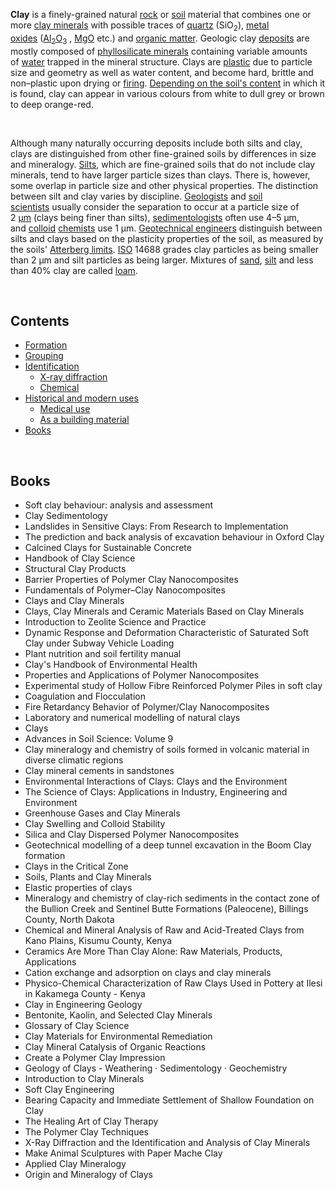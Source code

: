 <p><strong>Clay</strong>&nbsp;is a finely-grained natural&nbsp;<a title="Rock (geology)" href="https://en.wikipedia.org/wiki/Rock_(geology)">rock</a>&nbsp;or&nbsp;<a title="Soil" href="https://en.wikipedia.org/wiki/Soil">soil</a>&nbsp;material that combines one or more&nbsp;<a class="mw-redirect" title="Clay minerals" href="https://en.wikipedia.org/wiki/Clay_minerals">clay minerals</a>&nbsp;with possible traces of&nbsp;<a title="Quartz" href="https://en.wikipedia.org/wiki/Quartz">quartz</a>&nbsp;(SiO<sub>2</sub>),&nbsp;<a class="mw-redirect" title="Metal oxide" href="https://en.wikipedia.org/wiki/Metal_oxide">metal oxides</a>&nbsp;(<a title="Aluminium oxide" href="https://en.wikipedia.org/wiki/Aluminium_oxide">Al<sub>2</sub>O<sub>3</sub></a>&nbsp;,&nbsp;<a title="Magnesium oxide" href="https://en.wikipedia.org/wiki/Magnesium_oxide">MgO</a>&nbsp;etc.) and&nbsp;<a title="Organic matter" href="https://en.wikipedia.org/wiki/Organic_matter">organic matter</a>. Geologic clay&nbsp;<a class="mw-redirect" title="Deposit (geology)" href="https://en.wikipedia.org/wiki/Deposit_(geology)">deposits</a>&nbsp;are mostly composed of&nbsp;<a class="mw-redirect" title="Silicate minerals" href="https://en.wikipedia.org/wiki/Silicate_minerals#Phyllosilicates">phyllosilicate minerals</a>&nbsp;containing variable amounts of&nbsp;<a title="Water" href="https://en.wikipedia.org/wiki/Water">water</a>&nbsp;trapped in the mineral structure. Clays are&nbsp;<a title="Plasticity (physics)" href="https://en.wikipedia.org/wiki/Plasticity_(physics)">plastic</a>&nbsp;due to particle size and geometry as well as water content, and become hard, brittle and non&ndash;plastic upon drying or&nbsp;<a title="Pottery" href="https://en.wikipedia.org/wiki/Pottery#Firing">firing</a>.&nbsp;<a title="Soil classification" href="https://en.wikipedia.org/wiki/Soil_classification">Depending on the soil's content</a>&nbsp;in which it is found, clay can appear in various colours from white to dull grey or brown to deep orange-red.</p>
<div class="thumb tright">&nbsp;</div>
<p>Although many naturally occurring deposits include both silts and clay, clays are distinguished from other fine-grained soils by differences in size and mineralogy.&nbsp;<a title="Silt" href="https://en.wikipedia.org/wiki/Silt">Silts</a>, which are fine-grained soils that do not include clay minerals, tend to have larger particle sizes than clays. There is, however, some overlap in particle size and other physical properties. The distinction between silt and clay varies by discipline.&nbsp;<a title="Geologist" href="https://en.wikipedia.org/wiki/Geologist">Geologists</a>&nbsp;and&nbsp;<a class="mw-redirect" title="Soil scientist" href="https://en.wikipedia.org/wiki/Soil_scientist">soil scientists</a>&nbsp;usually consider the separation to occur at a particle size of 2&nbsp;<a title="Micrometre" href="https://en.wikipedia.org/wiki/Micrometre">&mu;m</a>&nbsp;(clays being finer than silts),&nbsp;<a class="mw-redirect" title="Sedimentologist" href="https://en.wikipedia.org/wiki/Sedimentologist">sedimentologists</a>&nbsp;often use 4&ndash;5 &mu;m, and&nbsp;<a title="Colloid" href="https://en.wikipedia.org/wiki/Colloid">colloid</a>&nbsp;<a title="Chemist" href="https://en.wikipedia.org/wiki/Chemist">chemists</a>&nbsp;use 1 &mu;m.&nbsp;<a title="Geotechnical engineering" href="https://en.wikipedia.org/wiki/Geotechnical_engineering">Geotechnical engineers</a>&nbsp;distinguish between silts and clays based on the plasticity properties of the soil, as measured by the soils'&nbsp;<a title="Atterberg limits" href="https://en.wikipedia.org/wiki/Atterberg_limits">Atterberg limits</a>.&nbsp;<a title="International Organization for Standardization" href="https://en.wikipedia.org/wiki/International_Organization_for_Standardization">ISO</a>&nbsp;14688 grades clay particles as being smaller than 2 &mu;m and silt particles as being larger. Mixtures of&nbsp;<a title="Sand" href="https://en.wikipedia.org/wiki/Sand">sand</a>,&nbsp;<a title="Silt" href="https://en.wikipedia.org/wiki/Silt">silt</a>&nbsp;and less than 40% clay are called&nbsp;<a title="Loam" href="https://en.wikipedia.org/wiki/Loam">loam</a>.</p>

</br>

<div class="toctitle" dir="ltr" lang="en">
<h2 id="mw-toc-heading">Contents</h2>
<label class="toctogglelabel" for="toctogglecheckbox"></label></div>
<ul>
<li class="toclevel-1 tocsection-1"><a href="#Formation"><span class="toctext">Formation</span></a></li>
<li class="toclevel-1 tocsection-2"><a href="#Grouping"><span class="toctext">Grouping</span></a></li>
<li class="toclevel-1 tocsection-3"><a href="#Identification"><span class="toctext">Identification</span></a>
<ul>
<li class="toclevel-2 tocsection-4"><a href="#X-ray_diffraction"><span class="toctext">X-ray diffraction</span></a></li>
<li class="toclevel-2 tocsection-5"><a href="#Chemical"><span class="toctext">Chemical</span></a></li>
</ul>
</li>
<li class="toclevel-1 tocsection-6"><a href="#Historical_and_modern_uses"><span class="toctext">Historical and modern uses</span></a>
<ul>
<li class="toclevel-2 tocsection-7"><a href="#Medical_use"><span class="toctext">Medical use</span></a></li>
<li class="toclevel-2 tocsection-8"><a href="#As_a_building_material"><span class="toctext">As a building material</span></a></li>
</ul>
</li>

<li class="toclevel-1 tocsection-1"><a href="#Books"><span class="toctext">Books</span></a></li>

</ul>





</br>



<h2 id="Books"> Books</h2>
<ul>


 <li><a target="_blank" href="https://github.com/manjunath5496/Clay-Science-Books/blob/master/clay(1).pdf" style="text-decoration:none;">Soft clay behaviour: analysis and assessment</a></li>
                            
 <li><a target="_blank" href="https://github.com/manjunath5496/Clay-Science-Books/blob/master/clay(2).pdf" style="text-decoration:none;">Clay Sedimentology</a></li>

<li><a target="_blank" href="https://github.com/manjunath5496/Clay-Science-Books/blob/master/clay(3).pdf" style="text-decoration:none;">Landslides in Sensitive Clays: From Research to Implementation</a></li>
 <li><a target="_blank" href="https://github.com/manjunath5496/Clay-Science-Books/blob/master/clay(4).pdf" style="text-decoration:none;">The prediction and back analysis of excavation behaviour in Oxford Clay</a></li>                              
<li><a target="_blank" href="https://github.com/manjunath5496/Clay-Science-Books/blob/master/clay(5).pdf" style="text-decoration:none;">Calcined Clays for Sustainable Concrete</a></li>

 <li><a target="_blank" href="https://github.com/manjunath5496/Clay-Science-Books/blob/master/clay(6).pdf" style="text-decoration:none;">Handbook of Clay Science</a></li>
                            
 <li><a target="_blank" href="https://github.com/manjunath5496/Clay-Science-Books/blob/master/clay(7).pdf" style="text-decoration:none;">Structural Clay Products</a></li>

<li><a target="_blank" href="https://github.com/manjunath5496/Clay-Science-Books/blob/master/clay(8).pdf" style="text-decoration:none;">Barrier Properties of Polymer Clay Nanocomposites</a></li>
 <li><a target="_blank" href="https://github.com/manjunath5496/Clay-Science-Books/blob/master/clay(9).pdf" style="text-decoration:none;">Fundamentals of Polymer–Clay Nanocomposites</a></li>                              
<li><a target="_blank" href="https://github.com/manjunath5496/Clay-Science-Books/blob/master/clay(10).pdf" style="text-decoration:none;">Clays and Clay Minerals</a></li>


 <li><a target="_blank" href="https://github.com/manjunath5496/Clay-Science-Books/blob/master/clay(11).pdf" style="text-decoration:none;">Clays, Clay Minerals and Ceramic Materials Based on Clay Minerals</a></li>
                            
 <li><a target="_blank" href="https://github.com/manjunath5496/Clay-Science-Books/blob/master/clay(12).pdf" style="text-decoration:none;">Introduction to Zeolite Science and Practice</a></li>

<li><a target="_blank" href="https://github.com/manjunath5496/Clay-Science-Books/blob/master/clay(13).pdf" style="text-decoration:none;">Dynamic Response and Deformation Characteristic of Saturated Soft Clay under Subway Vehicle Loading</a></li>
 <li><a target="_blank" href="https://github.com/manjunath5496/Clay-Science-Books/blob/master/clay(14).pdf" style="text-decoration:none;"> Plant nutrition and soil fertility manual</a></li>                              
<li><a target="_blank" href="https://github.com/manjunath5496/Clay-Science-Books/blob/master/clay(15).pdf" style="text-decoration:none;">Clay's Handbook of Environmental Health</a></li>

 <li><a target="_blank" href="https://github.com/manjunath5496/Clay-Science-Books/blob/master/clay(16).pdf" style="text-decoration:none;">Properties and Applications of Polymer Nanocomposites</a></li>
                            
 <li><a target="_blank" href="https://github.com/manjunath5496/Clay-Science-Books/blob/master/clay(17).pdf" style="text-decoration:none;">Experimental study of Hollow Fibre Reinforced Polymer Piles in soft clay</a></li>

<li><a target="_blank" href="https://github.com/manjunath5496/Clay-Science-Books/blob/master/clay(18).pdf" style="text-decoration:none;">Coagulation and Flocculation</a></li>
 <li><a target="_blank" href="https://github.com/manjunath5496/Clay-Science-Books/blob/master/clay(19).pdf" style="text-decoration:none;">Fire Retardancy Behavior of Polymer/Clay Nanocomposites</a></li>                              
<li><a target="_blank" href="https://github.com/manjunath5496/Clay-Science-Books/blob/master/clay(20).pdf" style="text-decoration:none;">Laboratory and numerical modelling of natural clays</a></li>


 <li><a target="_blank" href="https://github.com/manjunath5496/Clay-Science-Books/blob/master/clay(21).pdf" style="text-decoration:none;">Clays</a></li>
                            
 <li><a target="_blank" href="https://github.com/manjunath5496/Clay-Science-Books/blob/master/clay(22).pdf" style="text-decoration:none;">Advances in Soil Science: Volume 9</a></li>

<li><a target="_blank" href="https://github.com/manjunath5496/Clay-Science-Books/blob/master/clay(23).pdf" style="text-decoration:none;">Clay mineralogy and chemistry of soils formed in volcanic material in diverse climatic regions</a></li>
 <li><a target="_blank" href="https://github.com/manjunath5496/Clay-Science-Books/blob/master/clay(24).pdf" style="text-decoration:none;">Clay mineral cements in sandstones</a></li>                              
<li><a target="_blank" href="https://github.com/manjunath5496/Clay-Science-Books/blob/master/clay(25).pdf" style="text-decoration:none;">Environmental Interactions of Clays: Clays and the Environment</a></li>


 <li><a target="_blank" href="https://github.com/manjunath5496/Clay-Science-Books/blob/master/clay(26).pdf" style="text-decoration:none;">The Science of Clays: Applications in Industry, Engineering and Environment</a></li>
                            
 <li><a target="_blank" href="https://github.com/manjunath5496/Clay-Science-Books/blob/master/clay(27).pdf" style="text-decoration:none;">Greenhouse Gases and Clay Minerals</a></li>

<li><a target="_blank" href="https://github.com/manjunath5496/Clay-Science-Books/blob/master/clay(28).pdf" style="text-decoration:none;">Clay Swelling and Colloid Stability</a></li>
 <li><a target="_blank" href="https://github.com/manjunath5496/Clay-Science-Books/blob/master/clay(29).pdf" style="text-decoration:none;">Silica and Clay Dispersed Polymer Nanocomposites</a></li>                              
<li><a target="_blank" href="https://github.com/manjunath5496/Clay-Science-Books/blob/master/clay(30).pdf" style="text-decoration:none;">Geotechnical modelling of a deep tunnel excavation in the Boom Clay formation</a></li>


 <li><a target="_blank" href="https://github.com/manjunath5496/Clay-Science-Books/blob/master/clay(31).pdf" style="text-decoration:none;">Clays in the Critical Zone</a></li>
                            
 <li><a target="_blank" href="https://github.com/manjunath5496/Clay-Science-Books/blob/master/clay(32).pdf" style="text-decoration:none;">Soils, Plants and Clay Minerals</a></li>

<li><a target="_blank" href="https://github.com/manjunath5496/Clay-Science-Books/blob/master/clay(33).pdf" style="text-decoration:none;">Elastic properties of clays</a></li>
 <li><a target="_blank" href="https://github.com/manjunath5496/Clay-Science-Books/blob/master/clay(34).pdf" style="text-decoration:none;">Mineralogy and chemistry of clay-rich sediments in the contact zone of the Bullion Creek and Sentinel
Butte Formations (Paleocene), Billings County, North Dakota</a></li>                              
<li><a target="_blank" href="https://github.com/manjunath5496/Clay-Science-Books/blob/master/clay(35).pdf" style="text-decoration:none;">Chemical and Mineral Analysis of Raw and Acid-Treated Clays from Kano Plains, Kisumu County, Kenya</a></li>

 <li><a target="_blank" href="https://github.com/manjunath5496/Clay-Science-Books/blob/master/clay(36).pdf" style="text-decoration:none;">Ceramics Are More Than Clay Alone: Raw Materials, Products, Applications</a></li>                              
<li><a target="_blank" href="https://github.com/manjunath5496/Clay-Science-Books/blob/master/clay(37).pdf" style="text-decoration:none;">Cation exchange and adsorption on clays and clay minerals</a></li>

<li><a target="_blank" href="https://github.com/manjunath5496/Clay-Science-Books/blob/master/clay(38).pdf" style="text-decoration:none;">Physico-Chemical Characterization of Raw Clays Used in Pottery at Ilesi in Kakamega County - Kenya</a></li>
                            
 <li><a target="_blank" href="https://github.com/manjunath5496/Clay-Science-Books/blob/master/clay(39).pdf" style="text-decoration:none;"> Clay in Engineering Geology</a></li>

<li><a target="_blank" href="https://github.com/manjunath5496/Clay-Science-Books/blob/master/clay(40).pdf" style="text-decoration:none;">Bentonite, Kaolin, and Selected Clay Minerals</a></li>
 <li><a target="_blank" href="https://github.com/manjunath5496/Clay-Science-Books/blob/master/clay(41).pdf" style="text-decoration:none;">Glossary of Clay Science</a></li>   

 <li><a target="_blank" href="https://github.com/manjunath5496/Clay-Science-Books/blob/master/clay(42).pdf" style="text-decoration:none;">Clay Materials for Environmental Remediation</a></li>                              
<li><a target="_blank" href="https://github.com/manjunath5496/Clay-Science-Books/blob/master/clay(43).pdf" style="text-decoration:none;">Clay Mineral Catalysis of Organic Reactions</a></li>

<li><a target="_blank" href="https://github.com/manjunath5496/Clay-Science-Books/blob/master/clay(44).pdf" style="text-decoration:none;">Create a Polymer Clay Impression</a></li>
                            
 <li><a target="_blank" href="https://github.com/manjunath5496/Clay-Science-Books/blob/master/clay(45).pdf" style="text-decoration:none;"> Geology of Clays - Weathering · Sedimentology · Geochemistry</a></li>

<li><a target="_blank" href="https://github.com/manjunath5496/Clay-Science-Books/blob/master/clay(46).pdf" style="text-decoration:none;">Introduction to Clay Minerals</a></li>
 <li><a target="_blank" href="https://github.com/manjunath5496/Clay-Science-Books/blob/master/clay(47).pdf" style="text-decoration:none;">Soft Clay Engineering</a></li>   
                          
 <li><a target="_blank" href="https://github.com/manjunath5496/Clay-Science-Books/blob/master/clay(48).pdf" style="text-decoration:none;"> Bearing Capacity and Immediate Settlement of Shallow Foundation on Clay</a></li>

<li><a target="_blank" href="https://github.com/manjunath5496/Clay-Science-Books/blob/master/clay(49).pdf" style="text-decoration:none;">The Healing Art of Clay Therapy</a></li>
 <li><a target="_blank" href="https://github.com/manjunath5496/Clay-Science-Books/blob/master/clay(50).pdf" style="text-decoration:none;">The Polymer Clay Techniques</a></li>   

 <li><a target="_blank" href="https://github.com/manjunath5496/Clay-Science-Books/blob/master/clay(51).pdf" style="text-decoration:none;">X-Ray Diffraction and the Identification and Analysis of Clay Minerals</a></li>
 
 
<li><a target="_blank" href="https://github.com/manjunath5496/Clay-Science-Books/blob/master/clay(52).pdf" style="text-decoration:none;">Make Animal Sculptures with Paper Mache Clay</a></li>
 <li><a target="_blank" href="https://github.com/manjunath5496/Clay-Science-Books/blob/master/clay(53).pdf" style="text-decoration:none;">Applied Clay Mineralogy</a></li>   

 <li><a target="_blank" href="https://github.com/manjunath5496/Clay-Science-Books/blob/master/clay(54).pdf" style="text-decoration:none;">Origin and Mineralogy of Clays</a></li>   

</ul> 
